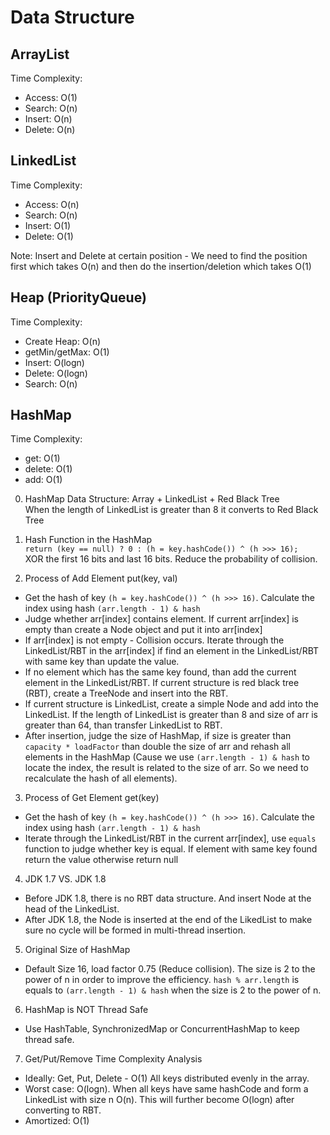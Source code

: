 # Data Structure

## ArrayList

Time Complexity:
- Access: O(1)
- Search: O(n)
- Insert: O(n)
- Delete: O(n)

## LinkedList

Time Complexity:
- Access: O(n)
- Search: O(n)
- Insert: O(1)
- Delete: O(1)

Note: Insert and Delete at certain position - We need to find the position first which takes O(n) and then do the insertion/deletion which takes O(1)

## Heap (PriorityQueue)
Time Complexity:
- Create Heap: O(n)
- getMin/getMax: O(1)
- Insert: O(logn)
- Delete: O(logn)
- Search: O(n)

## HashMap
Time Complexity:
- get: O(1)
- delete: O(1)
- add: O(1)

0. HashMap Data Structure:
    Array + LinkedList + Red Black Tree  
    When the length of LinkedList is greater than 8 it converts to Red Black Tree

1. Hash Function in the HashMap  
    `return (key == null) ? 0 : (h = key.hashCode()) ^ (h >>> 16);`  
    XOR the first 16 bits and last 16 bits. Reduce the probability of collision.

2. Process of Add Element put(key, val)  
- Get the hash of key `(h = key.hashCode()) ^ (h >>> 16)`. Calculate the index using hash `(arr.length - 1) & hash`  
- Judge whether arr[index] contains element. If current arr[index] is empty than create a Node object and put it into arr[index]  
- If arr[index] is not empty - Collision occurs. Iterate through the LinkedList/RBT in the arr[index] if find an element in the LinkedList/RBT with same key than update the value.  
- If no element which has the same key found, than add the current element in the LinkedList/RBT. If current structure is red black tree (RBT), create a TreeNode and insert into the RBT.  
- If current structure is LinkedList, create a simple Node and add into the LinkedList. If the length of LinkedList is greater than 8 and size of arr is greater than 64, than transfer LinkedList to RBT.  
- After insertion, judge the size of HashMap, if size is greater than `capacity * loadFactor` than double the size of arr and rehash all elements in the HashMap (Cause we use `(arr.length - 1) & hash` to locate the index, the result is related to the size of arr. So we need to recalculate the hash of all elements).

3. Process of Get Element get(key)  
- Get the hash of key `(h = key.hashCode()) ^ (h >>> 16)`. Calculate the index using hash `(arr.length - 1) & hash`  
- Iterate through the LinkedList/RBT in the current arr[index], use `equals` function to judge whether key is equal. If element with same key found return the value otherwise return null

4. JDK 1.7 VS. JDK 1.8  
- Before JDK 1.8, there is no RBT data structure. And insert Node at the head of the LinkedList.
- After JDK 1.8, the Node is inserted at the end of the LikedList to make sure no cycle will be formed in multi-thread insertion.

5. Original Size of HashMap  
- Default Size 16, load factor 0.75 (Reduce collision). The size is 2 to the power of n in order to improve the efficiency. `hash % arr.length` is equals to `(arr.length - 1) & hash` when the size is 2 to the power of n.

6. HashMap is NOT Thread Safe  
- Use HashTable, SynchronizedMap or ConcurrentHashMap to keep thread safe.

7. Get/Put/Remove Time Complexity Analysis  
- Ideally: Get, Put, Delete - O(1) All keys distributed evenly in the array.  
- Worst case: O(logn). When all keys have same hashCode and form a LinkedList with size n O(n). This will further become O(logn) after converting to RBT.
- Amortized: O(1)
    